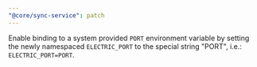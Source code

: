 ```yaml
---
"@core/sync-service": patch
---
```


Enable binding to a system provided `PORT` environment variable by setting the newly namespaced `ELECTRIC_PORT` to the special string "PORT", i.e.: `ELECTRIC_PORT=PORT`.
